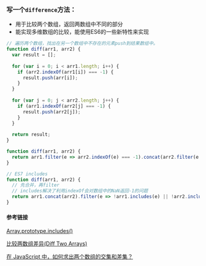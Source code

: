 ### 写一个`difference`方法：  
- 用于比较两个数组，返回两数组中不同的部分  
- 能实现多维数组的比较，能使用ES6的一些新特性来实现

```javascript
// 遍历两个数组，找出在另一个数组中不存在的元素push到结果数组中。
function diff(arr1, arr2) {
  var result = [];
  
  for (var i = 0; i < arr1.length; i++) {
    if (arr2.indexOf(arr1[i]) === -1) {
      result.push(arr[i]);
    }
  }
  
  for (var j = 0; j < arr2.length; j++) {
    if (arr1.indexOf(arr2[j] === -1) {
      result.push(arr2[j]);
    }
  }
  
  return result;
}
```

```javascript
function diff(arr1, arr2) {
  return arr1.filter(e => arr2.indexOf(e) === -1).concat(arr2.filter(e => arr1.indexOf(e) === -1));
}
```

```javascript
// ES7 includes
function diff(arr1, arr2) {
  // 先合并，再filter
  // includes解决了利用indexOf会对数组中的NaN返回-1的问题
  return arr1.concat(arr2).filter(e => !arr1.includes(e) || !arr2.includes(e));
}
```

#### 参考链接

 [Array.prototype.includes()](https://developer.mozilla.org/en-US/docs/Web/JavaScript/Reference/Global_Objects/Array/includes)  
 
 [比较两数组差异(Diff Two Arrays)](https://singsing.io/blog/fcc/intermediate-diff-two-arrays/)  
 
 [在 JavaScript 中，如何求出两个数组的交集和差集？](https://www.zhihu.com/question/19863166)

